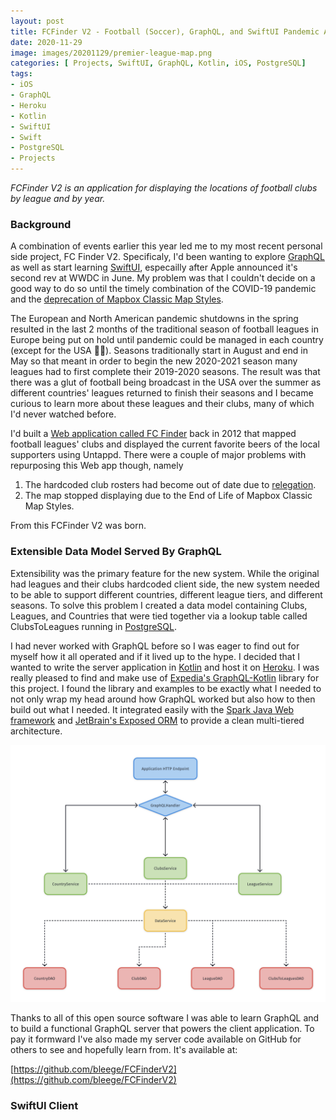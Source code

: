 ```yaml
---
layout: post
title: FCFinder V2 - Football (Soccer), GraphQL, and SwiftUI Pandemic Adventures
date: 2020-11-29
image: images/20201129/premier-league-map.png
categories: [ Projects, SwiftUI, GraphQL, Kotlin, iOS, PostgreSQL]
tags:
- iOS
- GraphQL
- Heroku
- Kotlin
- SwiftUI
- Swift
- PostgreSQL
- Projects
---
```


 <!--excerpt.start-->
_FCFinder V2 is an application for displaying the locations of football clubs by league and by year._
 <!--excerpt.end-->


### Background

A combination of events earlier this year led me to my most recent personal side project, FC Finder V2.  Specificaly, I'd been wanting to explore [GraphQL](https://graphql.org) as well as start learning [SwiftUI](https://developer.apple.com/documentation/swiftui/), especailly after Apple announced it's second rev at WWDC in June.  My problem was that I couldn't decide on a good way to do so until the timely combination of the COVID-19 pandemic and the [deprecation of Mapbox Classic Map Styles](https://blog.mapbox.com/deprecating-studio-classic-styles-d8892ac38cb4).

The European and North American pandemic shutdowns in the spring resulted in the last 2 months of the traditional season of football leagues in Europe being put on hold until pandemic could be managed in each country (except for the USA &#129318;&#8205;&#9794;&#65039;).  Seasons traditionally start in August and end in May so that meant in order to begin the new 2020-2021 season many leagues had to first complete their 2019-2020 seasons.  The result was that there was a glut of football being broadcast in the USA over the summer as different countries' leagues returned to finish their seasons and I became curious to learn more about these leagues and their clubs, many of which I'd never watched before.

I'd built a [Web application called FC Finder](/2012/12/08/this-is-my-latest-personal-project-called-fc.html) back in 2012 that mapped football leagues' clubs and displayed the current favorite beers of the local supporters using Untappd.  There were a couple of major problems with repurposing this Web app though, namely

1. The hardcoded club rosters had become out of date due to [relegation](https://en.wikipedia.org/wiki/Promotion_and_relegation).
2. The map stopped displaying due to the End of Life of Mapbox Classic Map Styles.

From this FCFinder V2 was born.


### Extensible Data Model Served By GraphQL

Extensibility was the primary feature for the new system.  While the original had leagues and their clubs hardcoded client side, the new system needed to be able to support different countries, different league tiers, and different seasons.  To solve this problem I created a data model containing Clubs, Leagues, and Countries that were tied together via a lookup table called ClubsToLeagues running in [PostgreSQL](https://www.postgresql.org).

I had never worked with GraphQL before so I was eager to find out for myself how it all operated and if it lived up to the hype.  I decided that I wanted to write the server application in [Kotlin](https://kotlinlang.org) and host it on [Heroku](https://www.heroku.com).  I was really pleased to find and make use of [Expedia's GraphQL-Kotlin](https://github.com/ExpediaGroup/graphql-kotlin) library for this project.  I found the library and examples to be exactly what I needed to not only wrap my head around how GraphQL worked but also how to then build out what I needed.  It integrated easily with the [Spark Java Web framework](http://sparkjava.com) and [JetBrain's Exposed ORM](https://github.com/JetBrains/Exposed) to provide a clean multi-tiered architecture.

![](/images/20201129/graphql-architecture.png)

Thanks to all of this open source software I was able to learn GraphQL and to build a functional GraphQL server that powers the client application.  To pay it formward I've also made my server code available on GitHub for others to see and hopefully learn from.  It's available at:

[https://github.com/bleege/FCFinderV2](https://github.com/bleege/FCFinderV2)	



### SwiftUI Client


